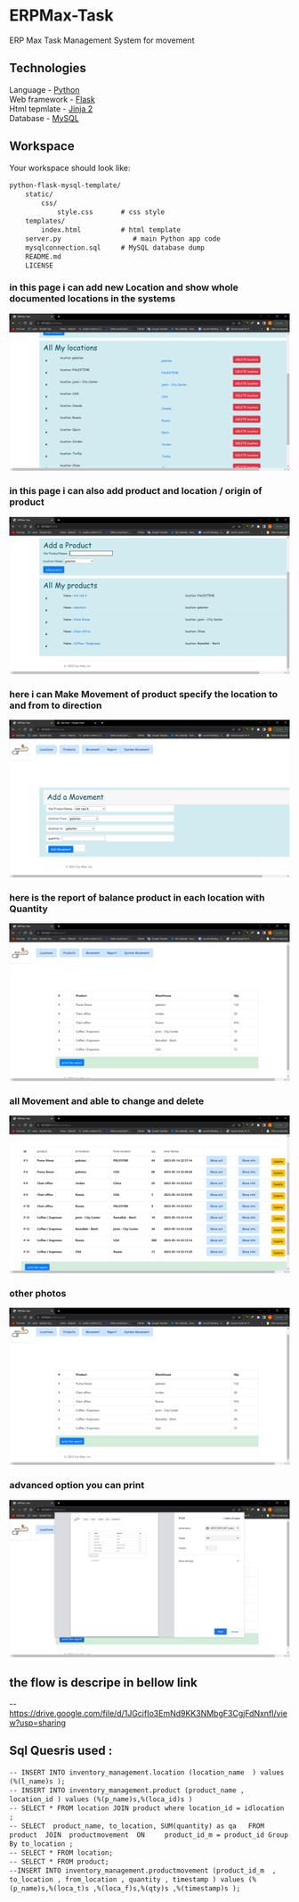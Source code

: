 # ERPMax-Task
ERP Max Task Management System for movement 

## Technologies
Language - [Python](https://www.python.org/)<br />
Web framework - [Flask](http://flask.pocoo.org/)<br />
Html tepmlate - [Jinja 2](http://jinja.pocoo.org/docs/dev/)<br />
Database - [MySQL](https://www.mysql.com/)<br />



## Workspace
Your workspace should look like:
```
python-flask-mysql-template/
    static/
        css/
            style.css       # css style
    templates/
        index.html          # html template
    server.py                  # main Python app code
    mysqlconnection.sql     # MySQL database dump
    README.md
    LICENSE

```





###  in this page i can add new Location and show whole documented locations in the systems
![alt text](https://github.com/AlihTamrawe/ERPMax-Task/blob/main/media/ERPMax-Task%20-%20Google%20Chrome%205_14_2023%2011_17_02%20PM.png)

### in this page i can also add product and location / origin of product 
![alt text](https://github.com/AlihTamrawe/ERPMax-Task/blob/main/media/ERPMax-Task%20-%20Google%20Chrome%205_14_2023%2011_17_47%20PM.png)

### here i can Make Movement of product specify the location to and from to direction

![alt text](https://github.com/AlihTamrawe/ERPMax-Task/blob/main/media/ERPMax-Task%20-%20Google%20Chrome%205_15_2023%2012_05_38%20AM.png)
### here is the report of balance product in each location with Quantity

![alt text](https://github.com/AlihTamrawe/ERPMax-Task/blob/main/media/ERPMax-Task%20-%20Google%20Chrome%205_14_2023%2011_16_39%20PM.png)

### all Movement and able to change and delete
![alt text](https://github.com/AlihTamrawe/ERPMax-Task/blob/main/media/ERPMax-Task%20-%20Google%20Chrome%205_14_2023%2011_18_00%20PM.png)



### other photos
![alt text](https://github.com/AlihTamrawe/ERPMax-Task/blob/main/media/ERPMax-Task%20-%20Google%20Chrome%205_14_2023%2011_18_08%20PM.png)
### advanced option you can print
![alt text](https://github.com/AlihTamrawe/ERPMax-Task/blob/main/media/ERPMax-Task%20-%20Google%20Chrome%205_14_2023%2011_18_18%20PM.png)



## the flow is descripe in bellow link
-- https://drive.google.com/file/d/1JGcifIo3EmNd9KK3NMbgF3CgjFdNxnfI/view?usp=sharing



## Sql Quesris used : 
```
-- INSERT INTO inventory_management.location (location_name  ) values (%(l_name)s );
-- INSERT INTO inventory_management.product (product_name , location_id ) values (%(p_name)s,%(loca_id)s )
-- SELECT * FROM location JOIN product where location_id = idlocation ;
-- SELECT  product_name, to_location, SUM(quantity) as qa   FROM   product  JOIN  productmovement  ON     product_id_m = product_id Group By to_location ;
-- SELECT * FROM location;
-- SELECT * FROM product;
--INSERT INTO inventory_management.productmovement (product_id_m  , to_location , from_location , quantity , timestamp ) values (%(p_name)s,%(loca_t)s ,%(loca_f)s,%(qty)s ,%(timestamp)s );



